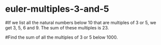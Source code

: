 # euler-multiples-3-and-5
#If we list all the natural numbers below 10 that are multiples of 3 or 5, we get 3, 5, 6 and 9. The sum of these multiples is 23.

#Find the sum of all the multiples of 3 or 5 below 1000.